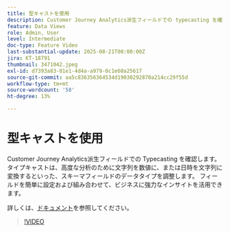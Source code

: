 ```yaml
---
title: 型キャストを使用
description: Customer Journey Analytics派生フィールドでの typecasting を確認します。
feature: Data Views
role: Admin, User
level: Intermediate
doc-type: Feature Video
last-substantial-update: 2025-08-21T00:00:00Z
jira: KT-18791
thumbnail: 3471042.jpeg
exl-id: d7393a83-01e1-4d4a-a979-0c1e60a25617
source-git-commit: aa5c836356364534d19030292870a214cc29f55d
workflow-type: tm+mt
source-wordcount: '58'
ht-degree: 13%

---
```


# 型キャストを使用

Customer Journey Analytics派生フィールドでの Typecasting を確認します。 タイプキャストは、高度な分析のために文字列を数値に、または日時を文字列に変換するといった、スキーマフィールドのデータタイプを調整します。 フィールドを簡単に設定および組み合わせて、ビジネスに強力なインサイトを活用できます。

詳しくは、[ドキュメント](https://experienceleague.adobe.com/ja/docs/analytics-platform/using/cja-dataviews/derived-fields)を参照してください。

>[!VIDEO](https://video.tv.adobe.com/v/3471055/?learn=on&captions=jpn)
